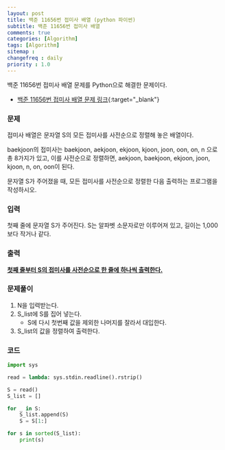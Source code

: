 ```yaml
---
layout: post
title: 백준 11656번 접미사 배열 (python 파이썬)
subtitle: 백준 11656번 접미사 배열
comments: true
categories: [Algorithm]
tags: [Algorithm]
sitemap :
changefreq : daily
priority : 1.0
---
```

백준 11656번 접미사 배열 문제를 Python으로 해결한 문제이다.  

* [백준 11656번 접미사 배열 문제 링크](https://www.acmicpc.net/problem/11656){:target="_blank"}


### 문제 
접미사 배열은 문자열 S의 모든 접미사를 사전순으로 정렬해 놓은 배열이다.

baekjoon의 접미사는 baekjoon, aekjoon, ekjoon, kjoon, joon, oon, on, n 으로 총 8가지가 있고, 이를 사전순으로 정렬하면, aekjoon, baekjoon, ekjoon, joon, kjoon, n, on, oon이 된다.

문자열 S가 주어졌을 때, 모든 접미사를 사전순으로 정렬한 다음 출력하는 프로그램을 작성하시오.


### 입력
첫째 줄에 문자열 S가 주어진다. S는 알파벳 소문자로만 이루어져 있고, 길이는 1,000보다 작거나 같다.


### 출력
**<u>첫째 줄부터 S의 접미사를 사전순으로 한 줄에 하나씩 출력한다.</u>**


### 문제풀이
1. N을 입력받는다.
2. S_list에 S를 집어 넣는다.
	* S에 다시 첫번째 값을 제외한 나머지를 잘라서 대입한다.
3. S_list의 값을 정렬하여 출력한다.


### 코드
```python
import sys

read = lambda: sys.stdin.readline().rstrip()

S = read()
S_list = []

for _ in S:
	S_list.append(S)
	S = S[1:]

for s in sorted(S_list):
	print(s)
```
